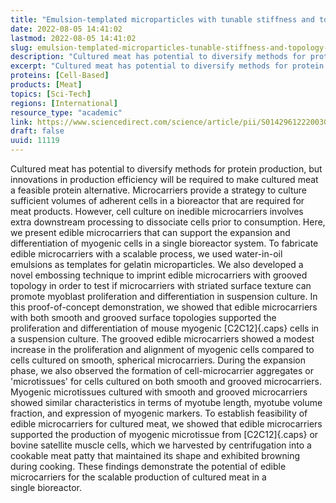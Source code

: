 ```yaml
---
title: "Emulsion-templated microparticles with tunable stiffness and topology: Applications as edible microcarriers for cultured meat"
date: 2022-08-05 14:41:02
lastmod: 2022-08-05 14:41:02
slug: emulsion-templated-microparticles-tunable-stiffness-and-topology-applications-edible
description: "Cultured meat has potential to diversify methods for protein production, but innovations in production efficiency will be required to make cultured meat a feasible protein alternative. Microcarriers provide a strategy to culture sufficient volumes of adherent cells in a bioreactor that are required for meat products. However, cell culture on inedible microcarriers involves extra downstream processing to dissociate cells prior to consumption. Here, we present edible microcarriers that can support the expansion and differentiation of myogenic cells in a single bioreactor system."
excerpt: "Cultured meat has potential to diversify methods for protein production, but innovations in production efficiency will be required to make cultured meat a feasible protein alternative. Microcarriers provide a strategy to culture sufficient volumes of adherent cells in a bioreactor that are required for meat products. However, cell culture on inedible microcarriers involves extra downstream processing to dissociate cells prior to consumption. Here, we present edible microcarriers that can support the expansion and differentiation of myogenic cells in a single bioreactor system."
proteins: [Cell-Based]
products: [Meat]
topics: [Sci-Tech]
regions: [International]
resource_type: "academic"
link: https://www.sciencedirect.com/science/article/pii/S014296122200309X
draft: false
uuid: 11119
---
```

Cultured meat has potential to diversify methods for protein production,
but innovations in production efficiency will be required to make
cultured meat a feasible protein alternative. Microcarriers provide a
strategy to culture sufficient volumes of adherent cells in a bioreactor
that are required for meat products. However, cell culture on inedible
microcarriers involves extra downstream processing to dissociate cells
prior to consumption. Here, we present edible microcarriers that can
support the expansion and differentiation of myogenic cells in a single
bioreactor system. To fabricate edible microcarriers with a scalable
process, we used water-in-oil emulsions as templates for gelatin
microparticles. We also developed a novel embossing technique to imprint
edible microcarriers with grooved topology in order to test if
microcarriers with striated surface texture can promote myoblast
proliferation and differentiation in suspension culture. In this
proof-of-concept demonstration, we showed that edible microcarriers with
both smooth and grooved surface topologies supported the proliferation
and differentiation of mouse myogenic [C2C12]{.caps} cells in a
suspension culture. The grooved edible microcarriers showed a modest
increase in the proliferation and alignment of myogenic cells compared
to cells cultured on smooth, spherical microcarriers. During the
expansion phase, we also observed the formation of cell-microcarrier
aggregates or 'microtissues' for cells cultured on both smooth and
grooved microcarriers. Myogenic microtissues cultured with smooth and
grooved microcarriers showed similar characteristics in terms of myotube
length, myotube volume fraction, and expression of myogenic markers. To
establish feasibility of edible microcarriers for cultured meat, we
showed that edible microcarriers supported the production of myogenic
microtissue from [C2C12]{.caps} or bovine satellite muscle cells, which
we harvested by centrifugation into a cookable meat patty that
maintained its shape and exhibited browning during cooking. These
findings demonstrate the potential of edible microcarriers for the
scalable production of cultured meat in a single bioreactor.
